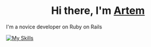 <h1 align="center">Hi there, I'm <a href="https://musicguns.github.io/cv/" target="_blank">Artem</a></h1>

I'm a novice developer on Ruby on Rails

[![My Skills](https://skillicons.dev/icons?i=js,html,css,wasm)](https://skillicons.dev)
